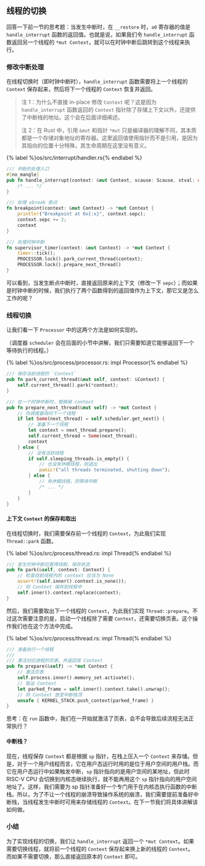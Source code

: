 ## 线程的切换

回答一下前一节的思考题：当发生中断时，在 `__restore` 时，`a0` 寄存器的值是 `handle_interrupt` 函数的返回值。也就是说，如果我们令 `handle_interrupt` 函数返回另一个线程的 `*mut Context`，就可以在时钟中断后跳转到这个线程来执行。

### 修改中断处理

在线程切换时（即时钟中断时），`handle_interrupt` 函数需要将上一个线程的 `Context` 保存起来，然后将下一个线程的 `Context` 恢复并返回。

> 注 1：为什么不直接 in-place 修改 `Context` 呢？这是因为 `handle_interrupt` 函数返回的 `Context` 指针除了存储上下文以外，还提供了中断栈的地址。这个会在后面详细阐述。
>
> 注 2：在 Rust 中，引用 `&mut` 和指针 `*mut` 只是编译器的理解不同，其本质都是一个存储对象地址的寄存器。这里返回值使用指针而不是引用，是因为其指向的位置十分特殊，其生命周期在这里没有意义。

{% label %}os/src/interrupt/handler.rs{% endlabel %}
```rust
/// 中断的处理入口
#[no_mangle]
pub fn handle_interrupt(context: &mut Context, scause: Scause, stval: usize) -> *mut Context {
    /* ... */
}

/// 处理 ebreak 断点
fn breakpoint(context: &mut Context) -> *mut Context {
    println!("Breakpoint at 0x{:x}", context.sepc);
    context.sepc += 2;
    context
}

/// 处理时钟中断
fn supervisor_timer(context: &mut Context) -> *mut Context {
    timer::tick();
    PROCESSOR.lock().park_current_thread(context);
    PROCESSOR.lock().prepare_next_thread()
}
```

可以看到，当发生断点中断时，直接返回原来的上下文（修改一下 `sepc`）；而如果是时钟中断的时候，我们执行了两个函数得到的返回值作为上下文，那它又是怎么工作的呢？

### 线程切换

让我们看一下 `Processor` 中的这两个方法是如何实现的。

（调度器 `scheduler` 会在后面的小节中讲解，我们只需要知道它能够返回下一个等待执行的线程。）

{% label %}os/src/process/processor.rs: impl Processor{% endlabel %}
```rust
/// 保存当前线程的 `Context`
pub fn park_current_thread(&mut self, context: &Context) {
    self.current_thread().park(*context);
}

/// 在一个时钟中断时，替换掉 context
pub fn prepare_next_thread(&mut self) -> *mut Context {
    // 向调度器询问下一个线程
    if let Some(next_thread) = self.scheduler.get_next() {
        // 准备下一个线程
        let context = next_thread.prepare();
        self.current_thread = Some(next_thread);
        context
    } else {
        // 没有活跃线程
        if self.sleeping_threads.is_empty() {
            // 也没有休眠线程，则退出
            panic!("all threads terminated, shutting down");
        } else {
            // 有休眠线程，则等待中断
            /* ... */
        }
    }
}
```

#### 上下文 `Context` 的保存和取出

在线程切换时，我们需要保存前一个线程的 `Context`，为此我们实现 `Thread::park` 函数。

{% label %}os/src/process/thread.rs: impl Thread{% endlabel %}
```rust
/// 发生时钟中断后暂停线程，保存状态
pub fn park(&self, context: Context) {
    // 检查目前线程内的 context 应当为 None
    assert!(self.inner().context.is_none());
    // 将 Context 保存到线程中
    self.inner().context.replace(context);
}
```

然后，我们需要取出下一个线程的 `Context`，为此我们实现 `Thread::prepare`。不过这次需要注意的是，启动一个线程除了需要 `Context`，还需要切换页表。这个操作我们也在这个方法中完成。

{% label %}os/src/process/thread.rs: impl Thread{% endlabel %}
```rust
/// 准备执行一个线程
///
/// 激活对应进程的页表，并返回其 Context
pub fn prepare(&self) -> *mut Context {
    // 激活页表
    self.process.inner().memory_set.activate();
    // 取出 Context
    let parked_frame = self.inner().context.take().unwrap();
    // 将 Context 放至中断栈顶
    unsafe { KERNEL_STACK.push_context(parked_frame) }
}
```

思考：在 `run` 函数中，我们在一开始就激活了页表，会不会导致后续流程无法正常执行？

#### 中断栈？

现在，线程保存 `Context` 都是根据 `sp` 指针，在栈上压入一个 `Context` 来存储。但是，对于一个用户线程而言，它在用户态运行时用的是位于用户空间的用户栈。而它在用户态运行中如果触发中断，`sp` 指针指向的是用户空间的某地址，但此时 RISC-V CPU 会切换到内核态继续执行，就不能再用这个 `sp` 指针指向的用户空间地址了。这样，我们需要为 sp 指针准备好一个专门用于在内核态执行函数的中断栈。所以，为了不让一个线程的崩溃导致操作系统的崩溃，我们需要提前准备好中断栈，当线程发生中断时可用来存储线程的 `Context`。在下一节我们将具体讲解该如何做。

### 小结

为了实现线程的切换，我们让 `handle_interrupt` 返回一个 `*mut Context`。如果需要切换线程，就将前一个线程的 `Context` 保存起来换上新的线程的 `Context`。而如果不需要切换，那么直接返回原本的 `Context` 即可。
